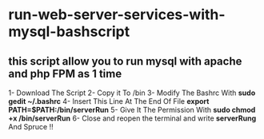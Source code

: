 # run-web-server-services-with-mysql-bashscript
this script allow you to run mysql with apache and php FPM as 1 time 
--------------------------------------------------------------------
1- Download The Script
2- Copy it To /bin 
3- Modify The Bashrc With  **sudo gedit ~/.bashrc**
4- Insert This Line At The End Of File **export PATH=$PATH:/bin/serverRun**
5- Give It The Permission With **sudo chmod +x /bin/serverRun**
6- Close and reopen the terminal and write **serverRung** And Spruce !! 
